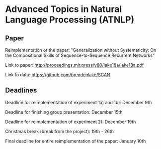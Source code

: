 # Advanced Topics in Natural Language Processing (ATNLP)

## Paper

Reimplementation of the paper: "Generalization without Systematicity:
On the Compositional Skills of Sequence-to-Sequence Recurrent Networks"

Link to paper: http://proceedings.mlr.press/v80/lake18a/lake18a.pdf

Link to data: https://github.com/brendenlake/SCAN

## Deadlines

Deadline for reimplementation of experiment 1a) and 1b): December 9th

Deadline for finishing group presentation: December 15th

Deadline for reimplementation of experiment 2): December 19th

Christmas break (break from the project): 19th - 26th

Final deadline for entire reimplementation of the paper: January 10th 
